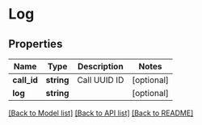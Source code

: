 # Log

## Properties
Name | Type | Description | Notes
------------ | ------------- | ------------- | -------------
**call_id** | **string** | Call UUID ID | [optional] 
**log** | **string** |  | [optional] 

[[Back to Model list]](../README.md#documentation-for-models) [[Back to API list]](../README.md#documentation-for-api-endpoints) [[Back to README]](../README.md)


